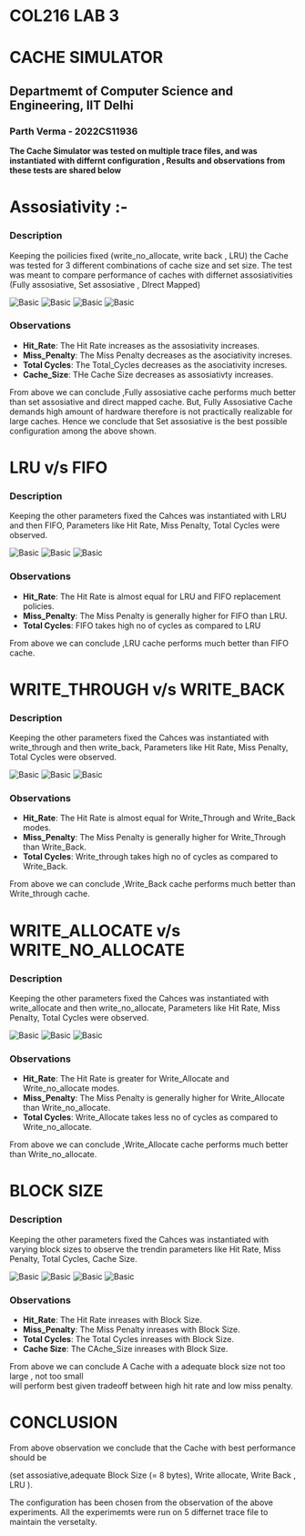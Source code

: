 # COL216 LAB 3 
# CACHE SIMULATOR

## Departmemt of Computer Science and Engineering, IIT Delhi

### Parth Verma - 2022CS11936


**The Cache Simulator was tested on multiple trace files, and was instantiated with differnt configuration , Results and observations from these tests are shared below**

# Assosiativity  :-

### Description
Keeping the poilicies fixed (write_no_allocate, write back , LRU) the Cache was tested for 3 different combinations of cache size and set size. 
The test was meant to compare performance of caches with differnet assosiativities (Fully assosiative, Set assosiative , DIrect Mapped)

![Basic](./PLots/ASSOSIATIVITY/trace1/hit.png)
![Basic](./PLots/ASSOSIATIVITY/trace1/miss.png)
![Basic](./PLots/ASSOSIATIVITY/trace1/total_cycles.png)
![Basic](./PLots/ASSOSIATIVITY/trace1/cache.png)

### Observations
- **Hit_Rate**: The Hit Rate increases as the assosiativity increases. 
- **Miss_Penalty**: The Miss Penalty decreases as the asociativity increses.
- **Total Cycles**: The Total_Cycles decreases as the asociativity increses.
- **Cache_Size**: THe Cache Size decreases as assosiativty increases.

From above we can conclude ,Fully assosiative cache performs much better than set assosiative and direct mapped cache.
But, Fully Assosiative Cache demands high amount of hardware therefore is not practically realizable for large caches.
Hence we conclude that Set assosiative is the best possible configuration among the above shown.

# LRU v/s FIFO

### Description
Keeping the other parameters fixed the Cahces was instantiated with LRU and then FIFO, Parameters like Hit Rate, Miss Penalty, Total Cycles were observed.


![Basic](./PLots/LRU_FIFO/hit.png)
![Basic](./PLots/LRU_FIFO/miss.png)
![Basic](./PLots/LRU_FIFO/total_cycles.png)


### Observations
- **Hit_Rate**: The Hit Rate is almost equal for LRU and FIFO replacement policies. 
- **Miss_Penalty**: The Miss Penalty is generally higher for FIFO than LRU.
- **Total Cycles**: FIFO takes high no of cycles as compared to LRU


From above we can conclude ,LRU cache performs much better than FIFO cache.


# WRITE_THROUGH v/s WRITE_BACK

### Description
Keeping the other parameters fixed the Cahces was instantiated with write_through and then write_back, Parameters like Hit Rate, Miss Penalty, Total Cycles were observed.


![Basic](./PLots/WB_WT/hir.png)
![Basic](./PLots/WB_WT/miss.png)
![Basic](./PLots/WB_WT/total_cycles.png)


### Observations
- **Hit_Rate**: The Hit Rate is almost equal for Write_Through and Write_Back modes. 
- **Miss_Penalty**: The Miss Penalty is generally higher for Write_Through than Write_Back.
- **Total Cycles**: Write_through takes high no of cycles as compared to Write_Back.


From above we can conclude ,Write_Back cache performs much better than Write_through cache.


# WRITE_ALLOCATE v/s WRITE_NO_ALLOCATE

### Description
Keeping the other parameters fixed the Cahces was instantiated with write_allocate and then write_no_allocate, Parameters like Hit Rate, Miss Penalty, Total Cycles were observed.


![Basic](./PLots/WA_WNA/hitr.png)
![Basic](./PLots/WA_WNA/miss.png)
![Basic](./PLots/WA_WNA/total_cycles.png)


### Observations
- **Hit_Rate**: The Hit Rate is greater for Write_Allocate and Write_no_allocate modes. 
- **Miss_Penalty**: The Miss Penalty is generally higher for Write_Allocate than Write_no_allocate.
- **Total Cycles**: Write_Allocate takes less no of cycles as compared to Write_no_allocate.


From above we can conclude ,Write_Allocate cache performs much better than Write_no_allocate.


# BLOCK SIZE

### Description
Keeping the other parameters fixed the Cahces was instantiated with varying block sizes to observe the trendin parameters like 
Hit Rate, Miss Penalty, Total Cycles, Cache Size.


![Basic](./PLots/Block_variation/hit_rate.png)
![Basic](./PLots/Block_variation/miss.png)
![Basic](./PLots/Block_variation/total_cycles.png)
![Basic](./PLots/Block_variation/cache.png)


### Observations
- **Hit_Rate**: The Hit Rate inreases with Block Size.
- **Miss_Penalty**: The Miss Penalty inreases with Block Size.
- **Total Cycles**: The Total Cycles inreases with Block Size.
- **Cache Size**: The CAche_Size inreases with Block Size.


From above we can conclude A Cache with a adequate block size not too large , not too small  
will perform best given tradeoff between high hit rate and low miss penalty.



# CONCLUSION

From above observation we conclude that the Cache with best performance should be 

(set assosiative,adequate Block Size (= 8 bytes), Write allocate, Write Back , LRU ).

The configuration has been chosen from the observation of the above experiments.
All the experimemts were run on 5 differnet trace file to maintain the versetalty.















